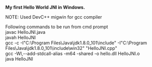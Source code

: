 <b>My first Hello World JNI in Windows.</b>

NOTE: Used DevC++ migwin for gcc compiler</br>

Following commands to be run from cmd prompt </br>
javac HelloJNI.java </br>
javah HelloJNI</br>
gcc -c -I"C:\Program Files\Java\jdk1.8.0_101\include" -I"C:\Program Files\Java\jdk1.8.0_101\include\win32" "HelloJNI.cpp"</br>
gcc -Wl,--add-stdcall-alias -m64 -shared -o hello.dll HelloJNI.o</br>
java HelloJNI</br>
